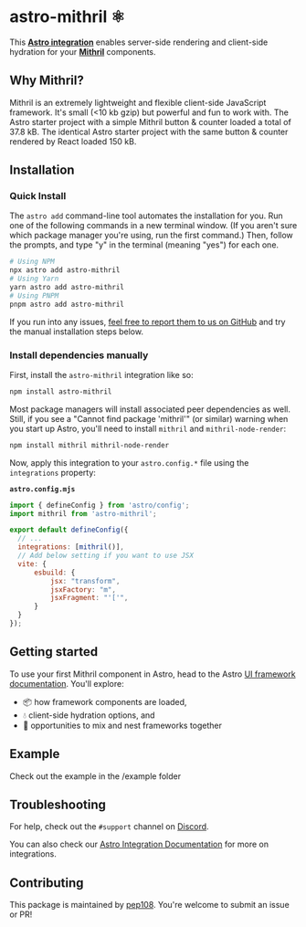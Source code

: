 # astro-mithril ⚛️

This **[Astro integration](https://docs.astro.build/en/guides/integrations-guide/)** enables server-side rendering and client-side hydration for your **[Mithril](https://mithril.js.org/)** components.

## Why Mithril?

Mithril is an extremely lightweight and flexible client-side JavaScript framework. It's small (<10 kb gzip) but powerful and fun to work with. The Astro starter project with a simple Mithril button & counter loaded a total of 37.8 kB. The identical Astro starter project with the same button & counter rendered by React loaded 150 kB.

## Installation

### Quick Install
  
The `astro add` command-line tool automates the installation for you. Run one of the following commands in a new terminal window. (If you aren't sure which package manager you're using, run the first command.) Then, follow the prompts, and type "y" in the terminal (meaning "yes") for each one.
  
```sh
# Using NPM
npx astro add astro-mithril
# Using Yarn
yarn astro add astro-mithril
# Using PNPM
pnpm astro add astro-mithril
```
  
If you run into any issues, [feel free to report them to us on GitHub](https://github.com/pep108/astro-mithril/issues) and try the manual installation steps below.

### Install dependencies manually

First, install the `astro-mithril` integration like so:

```sh
npm install astro-mithril
```

Most package managers will install associated peer dependencies as well. Still, if you see a "Cannot find package 'mithril'" (or similar) warning when you start up Astro, you'll need to install `mithril` and `mithril-node-render`:

```sh
npm install mithril mithril-node-render
```

Now, apply this integration to your `astro.config.*` file using the `integrations` property:

__`astro.config.mjs`__

```js ins={2} "mithril()"
import { defineConfig } from 'astro/config';
import mithril from 'astro-mithril';

export default defineConfig({
  // ...
  integrations: [mithril()],
  // Add below setting if you want to use JSX
  vite: {
      esbuild: {
          jsx: "transform",
          jsxFactory: "m",
          jsxFragment: "'['",
      }
  }
});
```

## Getting started

To use your first Mithril component in Astro, head to the Astro [UI framework documentation](https://docs.astro.build/en/core-concepts/framework-components/). You'll explore:
- 📦 how framework components are loaded,
- 💧 client-side hydration options, and
- 🤝 opportunities to mix and nest frameworks together

## Example

Check out the example in the /example folder

## Troubleshooting

For help, check out the `#support` channel on [Discord](https://astro.build/chat).

You can also check our [Astro Integration Documentation](https://docs.astro.build/en/guides/integrations-guide/) for more on integrations.

## Contributing

This package is maintained by [pep108](https://github.com/pep108/). You're welcome to submit an issue or PR!
